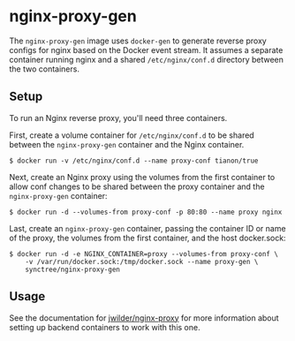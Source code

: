 # nginx-proxy-gen

The `nginx-proxy-gen` image uses `docker-gen` to generate reverse proxy configs
for nginx based on the Docker event stream. It assumes a separate container
running nginx and a shared `/etc/nginx/conf.d` directory between the two
containers.

## Setup

To run an Nginx reverse proxy, you'll need three containers.

First, create a volume container for `/etc/nginx/conf.d` to be shared between
the `nginx-proxy-gen` container and the Nginx container.

    $ docker run -v /etc/nginx/conf.d --name proxy-conf tianon/true

Next, create an Nginx proxy using the volumes from the first container to allow
conf changes to be shared between the proxy container and the `nginx-proxy-gen`
container:

    $ docker run -d --volumes-from proxy-conf -p 80:80 --name proxy nginx

Last, create an `nginx-proxy-gen` container, passing the container ID or name
of the proxy, the volumes from the first container, and the host docker.sock:

    $ docker run -d -e NGINX_CONTAINER=proxy --volumes-from proxy-conf \
        -v /var/run/docker.sock:/tmp/docker.sock --name proxy-gen \
        synctree/nginx-proxy-gen

## Usage

See the documentation for [jwilder/nginx-proxy](https://github.com/jwilder/nginx-proxy)
for more information about setting up backend containers to work with this one.

